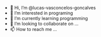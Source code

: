 - 👋 Hi, I’m @lucas-vasconcelos-goncalves
- 👀 I’m interested in programing
- 🌱 I’m currently learning programming
- 💞️ I’m looking to collaborate on ...
- 📫 How to reach me ...

<!---
lucas-vasconcelos-goncalves/lucas-vasconcelos-goncalves is a ✨ special ✨ repository because its `README.md` (this file) appears on your GitHub profile.
You can click the Preview link to take a look at your changes.
--->

